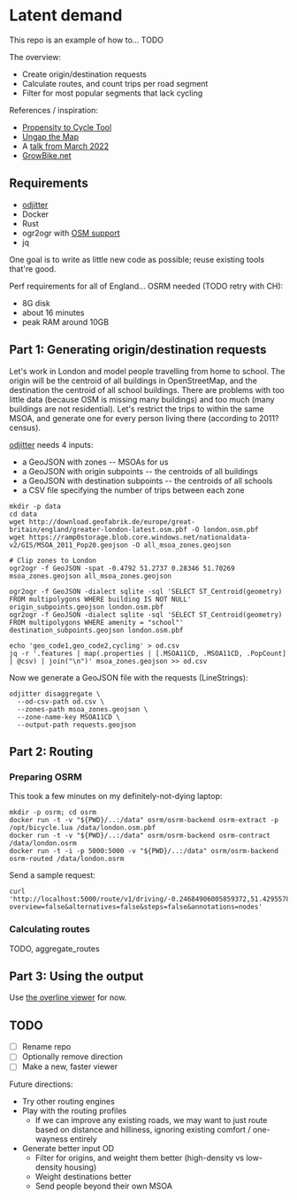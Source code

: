 # Latent demand 

This repo is an example of how to... TODO

The overview:

- Create origin/destination requests
- Calculate routes, and count trips per road segment
- Filter for most popular segments that lack cycling 

References / inspiration:
- [Propensity to Cycle Tool](https://www.pct.bike)
- [Ungap the Map](https://a-b-street.github.io/docs/software/ungap_the_map/tech_details.html#predict-impact)
- A [talk from March 2022](https://dabreegster.github.io/talks/tds_seminar_synthpop/slides.html)
- [GrowBike.net](https://growbike.net)

## Requirements

- [odjitter](https://github.com/dabreegster/odjitter)
- Docker
- Rust
- ogr2ogr with [OSM support](https://gdal.org/drivers/vector/osm.html)
- jq

One goal is to write as little new code as possible; reuse existing tools that're good.

Perf requirements for all of England... OSRM needed (TODO retry with CH):

- 8G disk
- about 16 minutes
- peak RAM around 10GB

## Part 1: Generating origin/destination requests

Let's work in London and model people travelling from home to school. The origin will be the centroid of all buildings in OpenStreetMap, and the destination the centroid of all school buildings. There are problems with too little data (because OSM is missing many buildings) and too much (many buildings are not residential). Let's restrict the trips to within the same MSOA, and generate one for every person living there (according to 2011? census).

[odjitter](https://github.com/dabreegster/odjitter) needs 4 inputs:

- a GeoJSON with zones -- MSOAs for us
- a GeoJSON with origin subpoints -- the centroids of all buildings
- a GeoJSON with destination subpoints -- the centroids of all schools
- a CSV file specifying the number of trips between each zone

```shell
mkdir -p data
cd data
wget http://download.geofabrik.de/europe/great-britain/england/greater-london-latest.osm.pbf -O london.osm.pbf
wget https://ramp0storage.blob.core.windows.net/nationaldata-v2/GIS/MSOA_2011_Pop20.geojson -O all_msoa_zones.geojson

# Clip zones to London
ogr2ogr -f GeoJSON -spat -0.4792 51.2737 0.28346 51.70269 msoa_zones.geojson all_msoa_zones.geojson

ogr2ogr -f GeoJSON -dialect sqlite -sql 'SELECT ST_Centroid(geometry) FROM multipolygons WHERE building IS NOT NULL' origin_subpoints.geojson london.osm.pbf
ogr2ogr -f GeoJSON -dialect sqlite -sql 'SELECT ST_Centroid(geometry) FROM multipolygons WHERE amenity = "school"' destination_subpoints.geojson london.osm.pbf

echo 'geo_code1,geo_code2,cycling' > od.csv
jq -r '.features | map(.properties | [.MSOA11CD, .MSOA11CD, .PopCount] | @csv) | join("\n")' msoa_zones.geojson >> od.csv
```

Now we generate a GeoJSON file with the requests (LineStrings):

```shell
odjitter disaggregate \
  --od-csv-path od.csv \
  --zones-path msoa_zones.geojson \
  --zone-name-key MSOA11CD \
  --output-path requests.geojson
```

## Part 2: Routing

### Preparing OSRM

This took a few minutes on my definitely-not-dying laptop:

```
mkdir -p osrm; cd osrm
docker run -t -v "${PWD}/..:/data" osrm/osrm-backend osrm-extract -p /opt/bicycle.lua /data/london.osm.pbf
docker run -t -v "${PWD}/..:/data" osrm/osrm-backend osrm-contract /data/london.osrm
docker run -t -i -p 5000:5000 -v "${PWD}/..:/data" osrm/osrm-backend osrm-routed /data/london.osrm
```

Send a sample request:

```
curl 'http://localhost:5000/route/v1/driving/-0.24684906005859372,51.42955782907472;-0.3240966796875,51.51515248101072?overview=false&alternatives=false&steps=false&annotations=nodes'
```

### Calculating routes

TODO, aggregate_routes

## Part 3: Using the output

Use [the overline viewer](https://github.com/acteng/overline/blob/master/rust/viewer.html) for now.

## TODO

- [ ] Rename repo
- [ ] Optionally remove direction
- [ ] Make a new, faster viewer

Future directions:

- Try other routing engines
- Play with the routing profiles
	- If we can improve any existing roads, we may want to just route based on distance and hilliness, ignoring existing comfort / one-wayness entirely
- Generate better input OD
	- Filter for origins, and weight them better (high-density vs low-density housing)
	- Weight destinations better
	- Send people beyond their own MSOA

